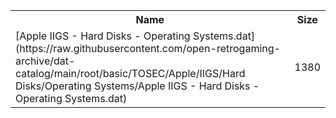 <table>
<tr><th>Name</th><th>Size</th></tr>
<tr><td>
[Apple IIGS - Hard Disks - Operating Systems.dat](https://raw.githubusercontent.com/open-retrogaming-archive/dat-catalog/main/root/basic/TOSEC/Apple/IIGS/Hard Disks/Operating Systems/Apple IIGS - Hard Disks - Operating Systems.dat)
</td><td>1380</td></tr>
</table>
